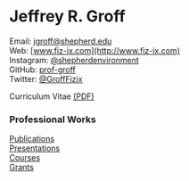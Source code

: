 # Jeffrey R. Groff

Email: [jgroff@shepherd.edu](mailto:jgroff@shepherd.edu)  
Web: [www.fiz-ix.com](http://www.fiz-ix.com)  
Instagram: [@shepherdenvironment](https://www.instagram.com/shepherdenvironment)  
GitHub: [prof-groff](https://github.com/prof-groff)  
Twitter: [@GroffFizix](https://twitter.com/GroffFizix)  

Curriculum Vitae [(PDF)](https://groff-portfolio.s3.amazonaws.com/other/groff-2020-cv.pdf)

### Professional Works

[Publications](parts/publications.md)  
[Presentations](parts/presentations.md)  
[Courses](parts/courses.md)  
[Grants](parts/grants.md)
